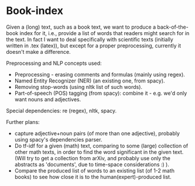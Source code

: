 # Book-index
Given a (long) text, such as a book text, we want to produce a back-of-the-book index for it, i.e., provide a list of words that readers might search for in the text.
In fact I want to deal specifically with scientific texts (initially written in .tex (latex)), but except for a proper preprocessing, currently it doesn't make a difference.

Preprocessing and NLP concepts used:
- Preprocessing - erasing comments and formulas (mainly using regex).
- Named Entity Recognizer (NER) (an existing one, from spacy).
- Removing stop-words (using nltk list of such words).
- Part-of-speech (POS) tagging (from spacy): combine it - e.g. we'd only want nouns and adjectives.

Special dependencies: re (regex), nltk, spacy.

Further plans: 
- capture adjective+noun pairs (of more than one adjective), probably using spacy's dependencies parser.
- Do tf-idf for a given (math) text, comparing to some (large) collection of other math texts, in order to find the word significant in the given text. (Will try to get a collection from arXiv, and probably use only the abstracts as 'documents', due to time-space considerations :) ).
- Compare the produced list of words to an existing list (of 1-2 math books) to see how close it is to the human(expert)-produced list.
